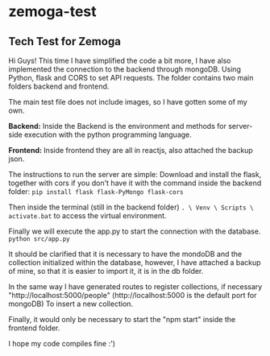 # zemoga-test
## Tech Test for Zemoga

Hi Guys! This time I have simplified the code a bit more, I have also implemented the connection to the backend through mongoDB.
Using Python, flask and CORS to set API requests.
The folder contains two main folders backend and frontend.

The main test file does not include images, so I have gotten some of my own.

**Backend:**
Inside the Backend is the environment and methods for server-side execution with the python programming language.

**Frontend:** 
Inside frontend they are all in reactjs, also attached the backup json.

The instructions to run the server are simple:
Download and install the flask, together with cors if you don't have it with the command inside the backend folder: `pip install flask flask-PyMongo flask-cors`

Then inside the terminal (still in the backend folder)
`. \ Venv \ Scripts \ activate.bat`
to access the virtual environment.

Finally we will execute the app.py to start the connection with the database. 
`python src/app.py`

It should be clarified that it is necessary to have the mondoDB and the collection initialized within the database, however, I have attached a backup of mine, so that it is easier to import it, it is in the db folder.

In the same way I have generated routes to register collections, if necessary "http://localhost:5000/people" (http://localhost:5000 is the default port for mongoDB) To insert a new collection.

Finally, it would only be necessary to start the "npm start" inside the frontend folder.

I hope my code compiles fine :')
